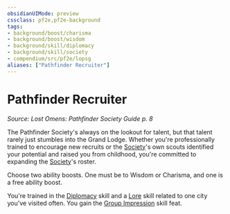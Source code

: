 ```yaml
---
obsidianUIMode: preview
cssclass: pf2e,pf2e-background
tags:
- background/boost/charisma
- background/boost/wisdom
- background/skill/diplomacy
- background/skill/society
- compendium/src/pf2e/lopsg
aliases: ["Pathfinder Recruiter"]
---
```

# Pathfinder Recruiter
*Source: Lost Omens: Pathfinder Society Guide p. 8*  

The Pathfinder Society's always on the lookout for talent, but that talent rarely just stumbles into the Grand Lodge. Whether you're professionally trained to encourage new recruits or the [Society](compendium/skills.md#Society)'s own scouts identified your potential and raised you from childhood, you're committed to expanding the [Society](compendium/skills.md#Society)'s roster.

Choose two ability boosts. One must be to Wisdom or Charisma, and one is a free ability boost.

You're trained in the [Diplomacy](compendium/skills.md#Diplomacy) skill and a [Lore](compendium/skills.md#Lore) skill related to one city you've visited often. You gain the [Group Impression](compendium/feats/group-impression.md) skill feat.